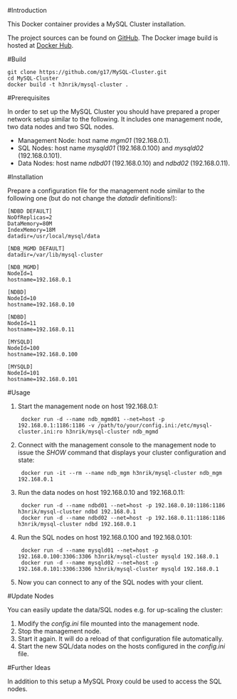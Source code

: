 #Introduction

This Docker container provides a MySQL Cluster installation.

The project sources can be found on [GitHub](https://github.com/g17/MySQL-Cluster). The Docker image build is hosted at [Docker Hub](https://registry.hub.docker.com/u/h3nrik/mysql-cluster/).


#Build

    git clone https://github.com/g17/MySQL-Cluster.git
    cd MySQL-Cluster
    docker build -t h3nrik/mysql-cluster .


#Prerequisites

In order to set up the MySQL Cluster you should have prepared a proper network setup similar to the following. It includes one management node, two data nodes and two SQL nodes.

* Management Node: host name _mgm01_ (192.168.0.1).
* SQL Nodes: host name _mysqld01_ (192.168.0.100) and _mysqld02_ (192.168.0.101).
* Data Nodes: host name _ndbd01_ (192.168.0.10) and _ndbd02_ (192.168.0.11).

#Installation

Prepare a configuration file for the management node similar to the following one (but do not change the _datadir_ definitions!):

    [NDBD DEFAULT]
    NoOfReplicas=2
    DataMemory=80M
    IndexMemory=18M
    datadir=/usr/local/mysql/data

    [NDB_MGMD DEFAULT]
    datadir=/var/lib/mysql-cluster

    [NDB_MGMD]
    NodeId=1
    hostname=192.168.0.1

    [NDBD]
    NodeId=10
    hostname=192.168.0.10

    [NDBD]
    NodeId=11
    hostname=192.168.0.11

    [MYSQLD]
    NodeId=100
    hostname=192.168.0.100

    [MYSQLD]
    NodeId=101
    hostname=192.168.0.101



#Usage

1. Start the management node on host 192.168.0.1:

        docker run -d --name ndb_mgmd01 --net=host -p 192.168.0.1:1186:1186 -v /path/to/your/config.ini:/etc/mysql-cluster.ini:ro h3nrik/mysql-cluster ndb_mgmd


2. Connect with the management console to the management node to issue the _SHOW_ command that displays your cluster configuration and state:

        docker run -it --rm --name ndb_mgm h3nrik/mysql-cluster ndb_mgm 192.168.0.1

3. Run the data nodes on host 192.168.0.10 and 192.168.0.11:

        docker run -d --name ndbd01 --net=host -p 192.168.0.10:1186:1186 h3nrik/mysql-cluster ndbd 192.168.0.1
        docker run -d --name ndbd02 --net=host -p 192.168.0.11:1186:1186 h3nrik/mysql-cluster ndbd 192.168.0.1


4. Run the SQL nodes on host 192.168.0.100 and 192.168.0.101:

        docker run -d --name mysqld01 --net=host -p 192.168.0.100:3306:3306 h3nrik/mysql-cluster mysqld 192.168.0.1
        docker run -d --name mysqld02 --net=host -p 192.168.0.101:3306:3306 h3nrik/mysql-cluster mysqld 192.168.0.1

5. Now you can connect to any of the SQL nodes with your client.


#Update Nodes

You can easily update the data/SQL nodes e.g. for up-scaling the cluster:

1. Modify the _config.ini_ file mounted into the management node.
2. Stop the management node.
3. Start it again. It will do a reload of that configuration file automatically.
4. Start the new SQL/data nodes on the hosts configured in the _config.ini_ file.

#Further Ideas

In addition to this setup a MySQL Proxy could be used to access the SQL nodes.
